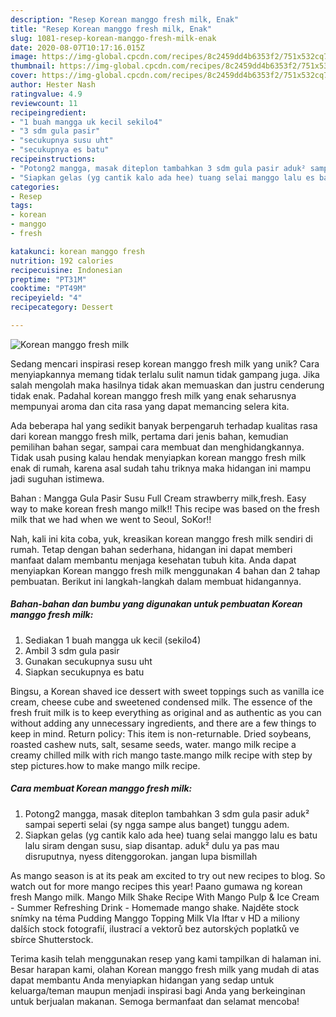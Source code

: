 ```yaml
---
description: "Resep Korean manggo fresh milk, Enak"
title: "Resep Korean manggo fresh milk, Enak"
slug: 1081-resep-korean-manggo-fresh-milk-enak
date: 2020-08-07T10:17:16.015Z
image: https://img-global.cpcdn.com/recipes/8c2459dd4b6353f2/751x532cq70/korean-manggo-fresh-milk-foto-resep-utama.jpg
thumbnail: https://img-global.cpcdn.com/recipes/8c2459dd4b6353f2/751x532cq70/korean-manggo-fresh-milk-foto-resep-utama.jpg
cover: https://img-global.cpcdn.com/recipes/8c2459dd4b6353f2/751x532cq70/korean-manggo-fresh-milk-foto-resep-utama.jpg
author: Hester Nash
ratingvalue: 4.9
reviewcount: 11
recipeingredient:
- "1 buah mangga uk kecil sekilo4"
- "3 sdm gula pasir"
- "secukupnya susu uht"
- "secukupnya es batu"
recipeinstructions:
- "Potong2 mangga, masak diteplon tambahkan 3 sdm gula pasir aduk² sampai seperti selai (sy ngga sampe alus banget) tunggu adem."
- "Siapkan gelas (yg cantik kalo ada hee) tuang selai manggo lalu es batu lalu siram dengan susu, siap disantap. aduk² dulu ya pas mau disruputnya, nyess ditenggorokan. jangan lupa bismillah"
categories:
- Resep
tags:
- korean
- manggo
- fresh

katakunci: korean manggo fresh 
nutrition: 192 calories
recipecuisine: Indonesian
preptime: "PT31M"
cooktime: "PT49M"
recipeyield: "4"
recipecategory: Dessert

---
```



![Korean manggo fresh milk](https://img-global.cpcdn.com/recipes/8c2459dd4b6353f2/751x532cq70/korean-manggo-fresh-milk-foto-resep-utama.jpg)

Sedang mencari inspirasi resep korean manggo fresh milk yang unik? Cara menyiapkannya memang tidak terlalu sulit namun tidak gampang juga. Jika salah mengolah maka hasilnya tidak akan memuaskan dan justru cenderung tidak enak. Padahal korean manggo fresh milk yang enak seharusnya mempunyai aroma dan cita rasa yang dapat memancing selera kita.

Ada beberapa hal yang sedikit banyak berpengaruh terhadap kualitas rasa dari korean manggo fresh milk, pertama dari jenis bahan, kemudian pemilihan bahan segar, sampai cara membuat dan menghidangkannya. Tidak usah pusing kalau hendak menyiapkan korean manggo fresh milk enak di rumah, karena asal sudah tahu triknya maka hidangan ini mampu jadi suguhan istimewa.

Bahan : Mangga Gula Pasir Susu Full Cream strawberry milk,fresh. Easy way to make korean fresh mango milk!! This recipe was based on the fresh milk that we had when we went to Seoul, SoKor!!


Nah, kali ini kita coba, yuk, kreasikan korean manggo fresh milk sendiri di rumah. Tetap dengan bahan sederhana, hidangan ini dapat memberi manfaat dalam membantu menjaga kesehatan tubuh kita. Anda dapat menyiapkan Korean manggo fresh milk menggunakan 4 bahan dan 2 tahap pembuatan. Berikut ini langkah-langkah dalam membuat hidangannya.

<!--inarticleads1-->

##### Bahan-bahan dan bumbu yang digunakan untuk pembuatan Korean manggo fresh milk:

1. Sediakan 1 buah mangga uk kecil (sekilo4)
1. Ambil 3 sdm gula pasir
1. Gunakan secukupnya susu uht
1. Siapkan secukupnya es batu


Bingsu, a Korean shaved ice dessert with sweet toppings such as vanilla ice cream, cheese cube and sweetened condensed milk. The essence of the fresh fruit milk is to keep everything as original and as authentic as you can without adding any unnecessary ingredients, and there are a few things to keep in mind. Return policy: This item is non-returnable. Dried soybeans, roasted cashew nuts, salt, sesame seeds, water. mango milk recipe a creamy chilled milk with rich mango taste.mango milk recipe with step by step pictures.how to make mango milk recipe. 

<!--inarticleads2-->

##### Cara membuat Korean manggo fresh milk:

1. Potong2 mangga, masak diteplon tambahkan 3 sdm gula pasir aduk² sampai seperti selai (sy ngga sampe alus banget) tunggu adem.
1. Siapkan gelas (yg cantik kalo ada hee) tuang selai manggo lalu es batu lalu siram dengan susu, siap disantap. aduk² dulu ya pas mau disruputnya, nyess ditenggorokan. jangan lupa bismillah


As mango season is at its peak am excited to try out new recipes to blog. So watch out for more mango recipes this year! Paano gumawa ng korean fresh Mango milk. Mango Milk Shake Recipe With Mango Pulp &amp; Ice Cream - Summer Refreshing Drink - Homemade mango shake. Najděte stock snímky na téma Pudding Manggo Topping Milk Vla Iftar v HD a miliony dalších stock fotografií, ilustrací a vektorů bez autorských poplatků ve sbírce Shutterstock. 

Terima kasih telah menggunakan resep yang kami tampilkan di halaman ini. Besar harapan kami, olahan Korean manggo fresh milk yang mudah di atas dapat membantu Anda menyiapkan hidangan yang sedap untuk keluarga/teman maupun menjadi inspirasi bagi Anda yang berkeinginan untuk berjualan makanan. Semoga bermanfaat dan selamat mencoba!
